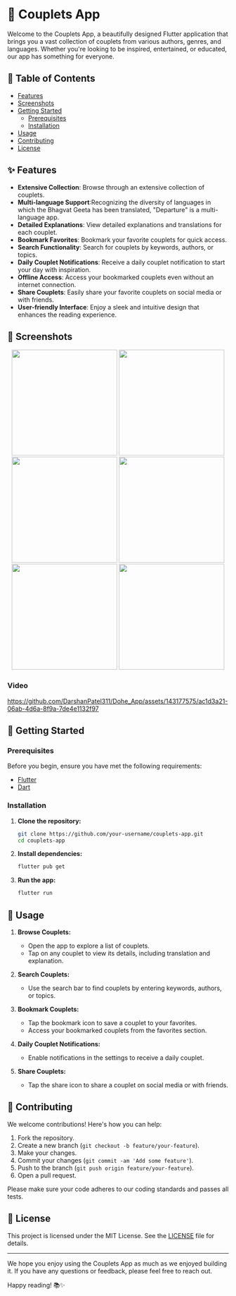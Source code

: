 # 🌸 Couplets App

Welcome to the Couplets App, a beautifully designed Flutter application that brings you a vast collection of couplets from various authors, genres, and languages. Whether you're looking to be inspired, entertained, or educated, our app has something for everyone.

## 📖 Table of Contents

- [Features](#features)
- [Screenshots](#screenshots)
- [Getting Started](#getting-started)
  - [Prerequisites](#prerequisites)
  - [Installation](#installation)
- [Usage](#usage)
- [Contributing](#contributing)
- [License](#license)

## ✨ Features

- **Extensive Collection**: Browse through an extensive collection of couplets.
- **Multi-language Support**:Recognizing the diversity of languages in which the Bhagvat Geeta has been translated, "Departure" is a multi-language app.
- **Detailed Explanations**: View detailed explanations and translations for each couplet.
- **Bookmark Favorites**: Bookmark your favorite couplets for quick access.
- **Search Functionality**: Search for couplets by keywords, authors, or topics.
- **Daily Couplet Notifications**: Receive a daily couplet notification to start your day with inspiration.
- **Offline Access**: Access your bookmarked couplets even without an internet connection.
- **Share Couplets**: Easily share your favorite couplets on social media or with friends.
- **User-friendly Interface**: Enjoy a sleek and intuitive design that enhances the reading experience.

## 📸 Screenshots



<p align='center'>
  <img src='https://github.com/DarshanPatel311/Dohe_App/assets/143177575/754999d4-c790-4eb2-abab-e81af9fa01f1' width=240>
 <img src='https://github.com/DarshanPatel311/Dohe_App/assets/143177575/d771cc2d-2899-4288-9fdb-e3948a32329d' width=240>
  <img src='https://github.com/DarshanPatel311/Dohe_App/assets/143177575/07ba809e-7225-4a0d-b28c-c6311bdf1137' width=240>
  <img src='https://github.com/DarshanPatel311/Dohe_App/assets/143177575/21246b41-6ffa-4b32-822f-f714d367e613' width=240>
  <img src='https://github.com/DarshanPatel311/Dohe_App/assets/143177575/365d98f0-f8ac-45d4-9fa4-f750c9031d12' width=240>
  <img src='https://github.com/DarshanPatel311/Dohe_App/assets/143177575/df1f1718-c566-4e5c-96aa-1b785a48e70d' width=240>

</p>

### Video


https://github.com/DarshanPatel311/Dohe_App/assets/143177575/ac1d3a21-06ab-4d6a-8f9a-7de4e1132f97







## 🚀 Getting Started

### Prerequisites

Before you begin, ensure you have met the following requirements:

- [Flutter](https://flutter.dev/docs/get-started/install)
- [Dart](https://dart.dev/get-dart)

### Installation

1. **Clone the repository:**

    ```bash
    git clone https://github.com/your-username/couplets-app.git
    cd couplets-app
    ```

2. **Install dependencies:**

    ```bash
    flutter pub get
    ```

3. **Run the app:**

    ```bash
    flutter run
    ```

## 📱 Usage

1. **Browse Couplets:**
    - Open the app to explore a list of couplets.
    - Tap on any couplet to view its details, including translation and explanation.

2. **Search Couplets:**
    - Use the search bar to find couplets by entering keywords, authors, or topics.

3. **Bookmark Couplets:**
    - Tap the bookmark icon to save a couplet to your favorites.
    - Access your bookmarked couplets from the favorites section.

4. **Daily Couplet Notifications:**
    - Enable notifications in the settings to receive a daily couplet.

5. **Share Couplets:**
    - Tap the share icon to share a couplet on social media or with friends.

## 🤝 Contributing

We welcome contributions! Here's how you can help:

1. Fork the repository.
2. Create a new branch (`git checkout -b feature/your-feature`).
3. Make your changes.
4. Commit your changes (`git commit -am 'Add some feature'`).
5. Push to the branch (`git push origin feature/your-feature`).
6. Open a pull request.

Please make sure your code adheres to our coding standards and passes all tests.

## 📄 License

This project is licensed under the MIT License. See the [LICENSE](LICENSE) file for details.

---

We hope you enjoy using the Couplets App as much as we enjoyed building it. If you have any questions or feedback, please feel free to reach out.

Happy reading! 📚✨

